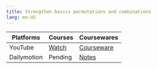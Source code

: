 ```yaml
---
title: Strengthen basics permutations and combinations
lang: en-US
---
```


| Platforms | Courses                                                                                      | Coursewares                                                    |
|-----------|----------------------------------------------------------------------------------------------|----------------------------------------------------------------|
| YouTube   | [Watch](https://www.youtube.com/watch?v=PsHxKMwe3Sk&list=PLm0MFkgiW1JgtMcLtiQNrjpQD-2YW2jL0) | [Courseware](../../public/math/Courses/pdf/1%20Courseware.pdf) |
| Dailymotion  | Pending                                                                                      | [Notes](../../public/math/Courses/pdf/Notes.pdf)               |


